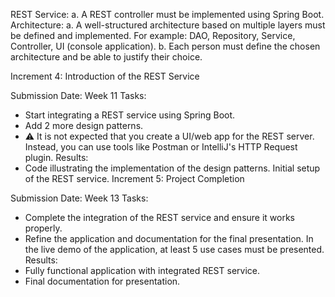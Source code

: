 REST Service:
a. A REST controller must be implemented using Spring Boot.
Architecture:
a. A well-structured architecture based on multiple layers must be defined and implemented. For example: DAO, Repository, Service, Controller, UI (console application).
b. Each person must define the chosen architecture and be able to justify their choice.

Increment 4: Introduction of the REST Service

Submission Date: Week 11
Tasks:
  - Start integrating a REST service using Spring Boot.
  - Add 2 more design patterns.
  - ⚠️ It is not expected that you create a UI/web app for the REST server. Instead, you can use tools like Postman or IntelliJ's HTTP Request plugin.
Results:
  - Code illustrating the implementation of the design patterns.
Initial setup of the REST service.
Increment 5: Project Completion

Submission Date: Week 13
Tasks:
  - Complete the integration of the REST service and ensure it works properly.
  - Refine the application and documentation for the final presentation. In the live demo of the application, at least 5 use cases must be presented.
Results:
  - Fully functional application with integrated REST service.
  - Final documentation for presentation.
